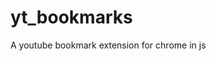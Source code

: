 # yt_bookmarks

<!--
#field
Web

#groups
Extensions

#languages
JavaScript

#frames and libs

-->

A youtube bookmark extension for chrome in js

